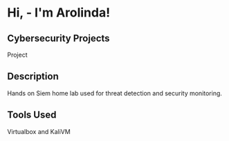 <h1>Hi, - I'm Arolinda! </h1>

 <h2>Cybersecurity Projects</h2>
Project 
<h2>Description</h2>
Hands on Siem home lab used for threat detection and security monitoring. 

<h2>Tools Used</h2>
Virtualbox and KaliVM
